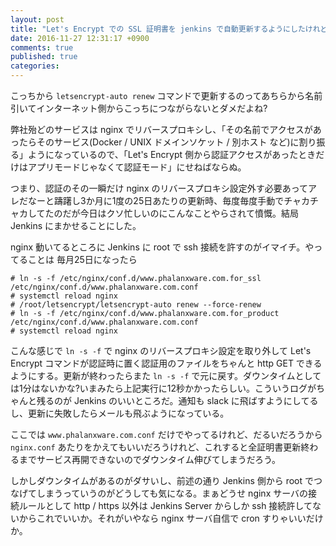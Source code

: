 ```yaml
---
layout: post
title: "Let's Encrypt での SSL 証明書を jenkins で自動更新するようにしたけれど"
date: 2016-11-27 12:31:17 +0900
comments: true
published: true
categories: 
---
```


こっちから `letsencrypt-auto renew` コマンドで更新するのってあちらから名前引いてインターネット側からこっちにつながらないとダメだよね?

弊社殆どのサービスは nginx でリバースプロキシし、「その名前でアクセスがあったらそのサービス(Docker / UNIX ドメインソケット / 別ホスト など)に割り振る」ようになっているので、「Let's Encrypt 側から認証アクセスがあったときだけはアプリモードじゃなくて認証モード」にせねばならぬ。

つまり、認証のその一瞬だけ nginx のリバースプロキシ設定外す必要あってアレだなーと躊躇し3か月に1度の25日あたりの更新時、毎度毎度手動でチャカチャカしてたのだが今日はクソ忙しいのにこんなことやらされて憤慨。結局 Jenkins にまかせることにした。

nginx 動いてるところに Jenkins に root で ssh 接続を許すのがイマイチ。やってることは 毎月25日になったら

``` shell-session
# ln -s -f /etc/nginx/conf.d/www.phalanxware.com.for_ssl /etc/nginx/conf.d/www.phalanxware.com.conf
# systemctl reload nginx
# /root/letsencrypt/letsencrypt-auto renew --force-renew
# ln -s -f /etc/nginx/conf.d/www.phalanxware.com.for_product /etc/nginx/conf.d/www.phalanxware.com.conf
# systemctl reload nginx
```

こんな感じで `ln -s -f` で nginx のリバースプロキシ設定を取り外して Let's Encrypt コマンドが認証時に置く認証用のファイルをちゃんと http GET できるようにする。更新が終わったらまた `ln -s -f` で元に戻す。ダウンタイムとしては1分はないかな?いまみたら上記実行に12秒かかったらしい。こういうログがちゃんと残るのが Jenkins のいいところだ。通知も slack に飛ばすようにしてるし、更新に失敗したらメールも飛ぶようになっている。

ここでは `www.phalanxware.com.conf` だけでやってるけれど、だるいだろうから `nginx.conf` あたりをかえてもいいだろうけれど、これすると全証明書更新終わるまでサービス再開できないのでダウンタイム伸びてしまうだろう。

しかしダウンタイムがあるのがダサいし、前述の通り Jenkins 側から root でつなげてしまうっていうのがどうしても気になる。まぁどうせ nginx サーバの接続ルールとして http / https 以外は Jenkins Server からしか ssh 接続許してないからこれでいいか。それがいやなら nginx サーバ自信で cron すりゃいいだけか。

